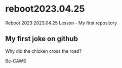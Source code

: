 # reboot2023.04.25
Reboot 2023 2023.04.25 Lesson - My first repository

## My first joke on github

Why did the chicken cross the road?

Be-CAWS
